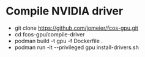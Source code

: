 # Compile NVIDIA driver

* git clone https://github.com/jomeier/fcos-gpu.git
* cd fcos-gpu/compile-driver
* podman build -t gpu -f Dockerfile .
* podman run -it --privileged gpu install-drivers.sh
